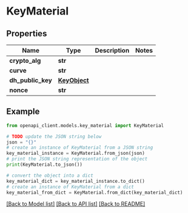 # KeyMaterial


## Properties

Name | Type | Description | Notes
------------ | ------------- | ------------- | -------------
**crypto_alg** | **str** |  | 
**curve** | **str** |  | 
**dh_public_key** | [**KeyObject**](KeyObject.md) |  | 
**nonce** | **str** |  | 

## Example

```python
from openapi_client.models.key_material import KeyMaterial

# TODO update the JSON string below
json = "{}"
# create an instance of KeyMaterial from a JSON string
key_material_instance = KeyMaterial.from_json(json)
# print the JSON string representation of the object
print(KeyMaterial.to_json())

# convert the object into a dict
key_material_dict = key_material_instance.to_dict()
# create an instance of KeyMaterial from a dict
key_material_from_dict = KeyMaterial.from_dict(key_material_dict)
```
[[Back to Model list]](../README.md#documentation-for-models) [[Back to API list]](../README.md#documentation-for-api-endpoints) [[Back to README]](../README.md)


